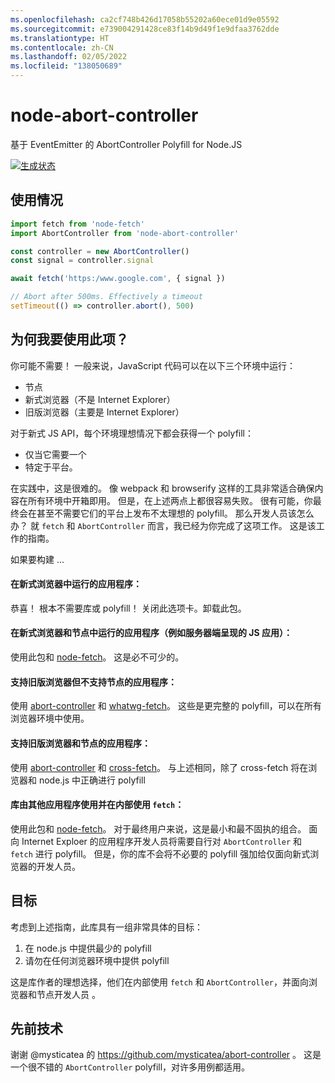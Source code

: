 ```yaml
---
ms.openlocfilehash: ca2cf748b426d17058b55202a60ece01d9e05592
ms.sourcegitcommit: e739004291428ce83f14b9d49f1e9dfaa3762dde
ms.translationtype: HT
ms.contentlocale: zh-CN
ms.lasthandoff: 02/05/2022
ms.locfileid: "138050689"
---
```

# <a name="node-abort-controller"></a>node-abort-controller

基于 EventEmitter 的 AbortController Polyfill for Node.JS

[![生成状态](https://dev.azure.com/stfaul/node-abort-controller/_apis/build/status/southpolesteve.node-abort-controller?branchName=master)](https://dev.azure.com/stfaul/node-abort-controller/_build/latest?definitionId=3&branchName=master)

## <a name="usage"></a>使用情况

```js
import fetch from 'node-fetch'
import AbortController from 'node-abort-controller'

const controller = new AbortController()
const signal = controller.signal

await fetch('https:/www.google.com', { signal })

// Abort after 500ms. Effectively a timeout
setTimeout(() => controller.abort(), 500)
```

## <a name="why-would-i-use-this"></a>为何我要使用此项？

你可能不需要！ 一般来说，JavaScript 代码可以在以下三个环境中运行：

- 节点
- 新式浏览器（不是 Internet Explorer）
- 旧版浏览器（主要是 Internet Explorer）

对于新式 JS API，每个环境理想情况下都会获得一个 polyfill：

- 仅当它需要一个
- 特定于平台。

在实践中，这是很难的。 像 webpack 和 browserify 这样的工具非常适合确保内容在所有环境中开箱即用。 但是，在上述两点上都很容易失败。 很有可能，你最终会在甚至不需要它们的平台上发布不太理想的 polyfill。 那么开发人员该怎么办？ 就 `fetch` 和 `AbortController` 而言，我已经为你完成了这项工作。 这是该工作的指南。

如果要构建 ...

#### <a name="application-running-in-modern-browsers"></a>在新式浏览器中运行的应用程序：

恭喜！ 根本不需要库或 polyfill！ 关闭此选项卡。卸载此包。

#### <a name="application-running-in-modern-browsers-and-node-such-as-a-server-side-rendered-js-app"></a>在新式浏览器和节点中运行的应用程序（例如服务器端呈现的 JS 应用）：

使用此包和 [node-fetch](https://www.npmjs.com/package/node-fetch)。 这是必不可少的。

#### <a name="application-supporting-legacy-browsers-and-not-node"></a>支持旧版浏览器但不支持节点的应用程序：

使用 [abort-controller](https://www.npmjs.com/package/abort-controller) 和 [whatwg-fetch](https://www.npmjs.com/package/whatwg-fetch)。 这些是更完整的 polyfill，可以在所有浏览器环境中使用。

#### <a name="application-supporting-legacy-browsers-and-node"></a>支持旧版浏览器和节点的应用程序：

使用 [abort-controller](https://www.npmjs.com/package/abort-controller) 和 [cross-fetch](https://www.npmjs.com/package/cross-fetch)。 与上述相同，除了 cross-fetch 将在浏览器和 node.js 中正确进行 polyfill

#### <a name="library-being-consumed-by-other-applications-and-using-fetch-internally"></a>库由其他应用程序使用并在内部使用 `fetch`：

使用此包和 [node-fetch](https://www.npmjs.com/package/node-fetch)。 对于最终用户来说，这是最小和最不固执的组合。 面向 Internet Exploer 的应用程序开发人员将需要自行对 `AbortController` 和 `fetch` 进行 polyfill。 但是，你的库不会将不必要的 polyfill 强加给仅面向新式浏览器的开发人员。

## <a name="goals"></a>目标

考虑到上述指南，此库具有一组非常具体的目标：

1. 在 node.js 中提供最少的 polyfill
2. 请勿在任何浏览器环境中提供 polyfill

这是库作者的理想选择，他们在内部使用 `fetch` 和 `AbortController`，并面向浏览器和节点开发人员 。

## <a name="prior-art"></a>先前技术

谢谢 @mysticatea 的 https://github.com/mysticatea/abort-controller 。 这是一个很不错的 `AbortController` polyfill，对许多用例都适用。
